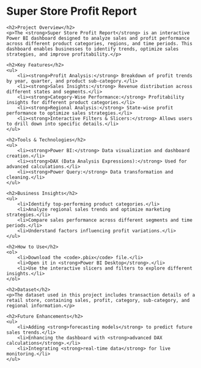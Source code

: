<!DOCTYPE html>
<html lang="en">
<head>
    <meta charset="UTF-8">
    <meta name="viewport" content="width=device-width, initial-scale=1.0">
    <title>Super Store Profit Report</title>
</head>
<body>
    <h1>Super Store Profit Report</h1>
    
    <h2>Project Overview</h2>
    <p>The <strong>Super Store Profit Report</strong> is an interactive Power BI dashboard designed to analyze sales and profit performance across different product categories, regions, and time periods. This dashboard enables businesses to identify trends, optimize sales strategies, and improve profitability.</p>
    
    <h2>Key Features</h2>
    <ul>
        <li><strong>Profit Analysis:</strong> Breakdown of profit trends by year, quarter, and product sub-category.</li>
        <li><strong>Sales Insights:</strong> Revenue distribution across different states and segments.</li>
        <li><strong>Category-Wise Performance:</strong> Profitability insights for different product categories.</li>
        <li><strong>Regional Analysis:</strong> State-wise profit performance to optimize sales strategies.</li>
        <li><strong>Interactive Filters & Slicers:</strong> Allows users to drill down into specific details.</li>
    </ul>
    
    <h2>Tools & Technologies</h2>
    <ul>
        <li><strong>Power BI:</strong> Data visualization and dashboard creation.</li>
        <li><strong>DAX (Data Analysis Expressions):</strong> Used for advanced calculations.</li>
        <li><strong>Power Query:</strong> Data transformation and cleaning.</li>
    </ul>
    
    <h2>Business Insights</h2>
    <ul>
        <li>Identify top-performing product categories.</li>
        <li>Analyze regional sales trends and optimize marketing strategies.</li>
        <li>Compare sales performance across different segments and time periods.</li>
        <li>Understand factors influencing profit variations.</li>
    </ul>
    
    <h2>How to Use</h2>
    <ol>
        <li>Download the <code>.pbix</code> file.</li>
        <li>Open it in <strong>Power BI Desktop</strong>.</li>
        <li>Use the interactive slicers and filters to explore different insights.</li>
    </ol>
    
    <h2>Dataset</h2>
    <p>The dataset used in this project includes transaction details of a retail store, containing sales, profit, category, sub-category, and regional information.</p>
    
    <h2>Future Enhancements</h2>
    <ul>
        <li>Adding <strong>forecasting models</strong> to predict future sales trends.</li>
        <li>Enhancing the dashboard with <strong>advanced DAX calculations</strong>.</li>
        <li>Integrating <strong>real-time data</strong> for live monitoring.</li>
    </ul>
</body>
</html>
